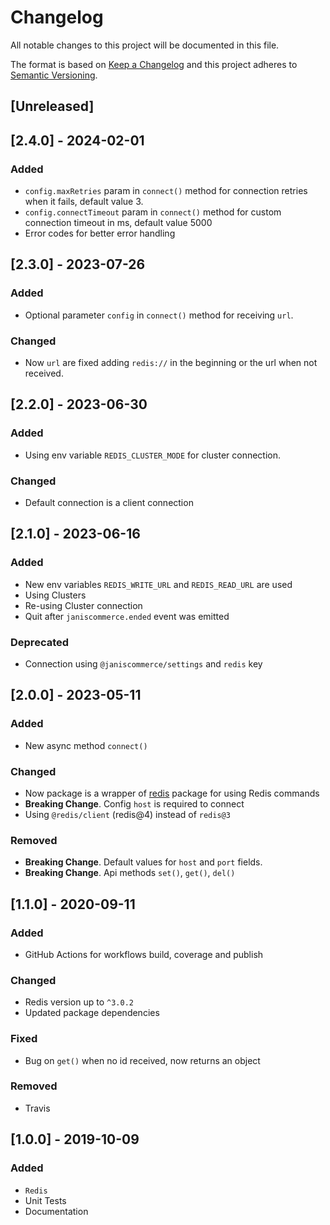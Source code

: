 # Changelog

All notable changes to this project will be documented in this file.

The format is based on [Keep a Changelog](http://keepachangelog.com/en/1.0.0/)
and this project adheres to [Semantic Versioning](http://semver.org/spec/v2.0.0.html).

## [Unreleased]

## [2.4.0] - 2024-02-01
### Added
- `config.maxRetries` param in `connect()` method for connection retries when it fails, default value 3.
- `config.connectTimeout` param in `connect()` method for custom connection timeout in ms, default value 5000
- Error codes for better error handling

## [2.3.0] - 2023-07-26
### Added
- Optional parameter `config` in `connect()` method for receiving `url`.

### Changed
- Now `url` are fixed adding `redis://` in the beginning or the url when not received.

## [2.2.0] - 2023-06-30
### Added
- Using env variable `REDIS_CLUSTER_MODE` for cluster connection.

### Changed
- Default connection is a client connection

## [2.1.0] - 2023-06-16
### Added
- New env variables `REDIS_WRITE_URL` and `REDIS_READ_URL` are used
- Using Clusters
- Re-using Cluster connection
- Quit after `janiscommerce.ended` event was emitted

### Deprecated
- Connection using `@janiscommerce/settings` and `redis` key

## [2.0.0] - 2023-05-11
### Added
- New async method `connect()`

### Changed
- Now package is a wrapper of [redis](https://www.npmjs.com/package/redis) package for using Redis commands
- **Breaking Change**. Config `host` is required to connect
- Using `@redis/client` (redis@4) instead of `redis@3`

### Removed
- **Breaking Change**. Default values for `host` and `port` fields.
- **Breaking Change**. Api methods `set()`, `get()`, `del()`

## [1.1.0] - 2020-09-11
### Added
- GitHub Actions for workflows build, coverage and publish

### Changed
- Redis version up to `^3.0.2`
- Updated package dependencies

### Fixed
- Bug on `get()` when no id received, now returns an object

### Removed
- Travis

## [1.0.0] - 2019-10-09
### Added
- `Redis`
- Unit Tests
- Documentation